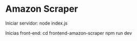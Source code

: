 # Amazon Scraper

Iniciar servidor:
node index.js

Inicias front-end:
cd frontend-amazon-scraper
npm run dev

